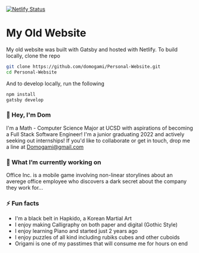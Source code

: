 [![Netlify Status](https://api.netlify.com/api/v1/badges/a69c2015-ff0b-4374-a22d-8eefc22f2086/deploy-status)](https://app.netlify.com/sites/doms-old-site/deploys)
# My Old Website
My old website was built with Gatsby and hosted with Netlify. To build locally, clone the repo

```bash
git clone https://github.com/domogami/Personal-Website.git
cd Personal-Website
```

And to develop locally, run the following

```bash
npm install
gatsby develop
```

### 👋 Hey, I'm Dom
I'm a Math - Computer Science Major at UCSD with aspirations of becoming a Full Stack Software Engineer! I'm a junior graduating 2022 and actively seeking out internships! If you'd like to collaborate or get in touch, drop me a line at Domogami@gmail.com

### 🔭 What I’m currently working on
Office Inc. is a mobile game involving non-linear storylines about an averege office employee who discovers a dark secret about the company they work for...

### ⚡ Fun facts
- I'm a black belt in Hapkido, a Korean Martial Art
- I enjoy making Calligraphy on both paper and digital (Gothic Style)
- I enjoy learning Piano and started just 2 years ago
- I enjoy puzzles of all kind including rubiks cubes and other cuboids
- Origami is one of my passtimes that will consume me for hours on end
